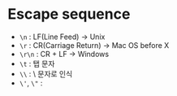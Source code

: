 #  Escape sequence

- `\n` : LF(Line Feed) -> Unix
- `\r` : CR(Carriage Return) -> Mac OS before X
- `\r\n` : CR + LF -> Windows 
- `\t` : 탭 문자
- `\\` : \ 문자로 인식
- `\'`, `\"` :